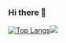 ### Hi there 👋
<!--
**G05B3/G05B3** is a ✨ _special_ ✨ repository because its `README.md` (this file) appears on your GitHub profile.

Here are some ideas to get you started:

- 🔭 I’m currently working on ...
- 🌱 I’m currently learning ...
- 👯 I’m looking to collaborate on ...
- 🤔 I’m looking for help with ...
- 💬 Ask me about ...
- 📫 How to reach me: ...
- 😄 Pronouns: ...
- ⚡ Fun fact: ...
-->


[![Top Langs](https://github-readme-stats-git-masterrstaa-rickstaa.vercel.app/api/top-langs/?username=G05B3)](https://github.com/G05B3/github-readme-stats)<img src="https://github-readme-stats.vercel.app/api?username=G05B3&show_icons=true&theme=dark"/>
